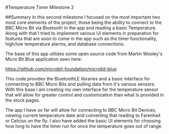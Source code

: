 #Temperature Timer Milestone 2

##Summary
In this second milestone I focused on the most important two most core elements of the project, those being the ability to connect to the BBC
Micro Bit via Bluetooth in the app and reading a basic Temperature. Along with that I tried to implement various UI elements in preparation for
features that are soon to come in the app such as the timer functionality, high/low temperature alarms, and database connections.

The base of this app utilizes some open source code from Martin Wooley's Micro Bit Blue application seen here:

https://github.com/microbit-foundation/microbit-blue

This code provides the BluetoothLE libraries and a basic interface for connecting to BBC Micro Bits and pulling data from it's various sensors.
With this base I am creating my own interface for the temperature sensor that will allow for greater control and customization than what
is provided in the stock pages.

The app I have so far will allow for connecting to BBC Micro Bit Devices, viewing current temperature date and converting that reading to
Farenheit or Celcius on the fly. I also have added the basic UI elements for choosing how long to have the timer run for once the temperature
goes out of range.

